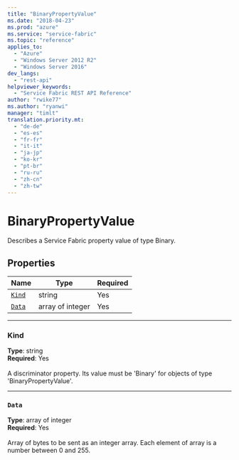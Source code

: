 ```yaml
---
title: "BinaryPropertyValue"
ms.date: "2018-04-23"
ms.prod: "azure"
ms.service: "service-fabric"
ms.topic: "reference"
applies_to: 
  - "Azure"
  - "Windows Server 2012 R2"
  - "Windows Server 2016"
dev_langs: 
  - "rest-api"
helpviewer_keywords: 
  - "Service Fabric REST API Reference"
author: "rwike77"
ms.author: "ryanwi"
manager: "timlt"
translation.priority.mt: 
  - "de-de"
  - "es-es"
  - "fr-fr"
  - "it-it"
  - "ja-jp"
  - "ko-kr"
  - "pt-br"
  - "ru-ru"
  - "zh-cn"
  - "zh-tw"
---
```

# BinaryPropertyValue

Describes a Service Fabric property value of type Binary.

## Properties
| Name | Type | Required |
| --- | --- | --- |
| [`Kind`](#kind) | string | Yes |
| [`Data`](#data) | array of integer | Yes |

____
### Kind
__Type__: string <br/>
__Required__: Yes <br/>
<br/>
A discriminator property. Its value must be 'Binary' for objects of type 'BinaryPropertyValue'.

____
### `Data`
__Type__: array of integer <br/>
__Required__: Yes<br/>
<br/>
Array of bytes to be sent as an integer array. Each element of array is a number between 0 and 255.
